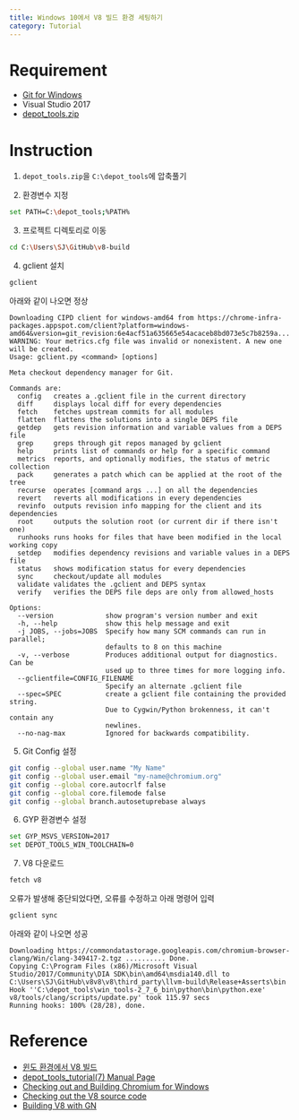 ```yaml
---
title: Windows 10에서 V8 빌드 환경 세팅하기
category: Tutorial
---
```


# Requirement

- [Git for Windows](https://git-scm.com/downloads)
- Visual Studio 2017
- [depot_tools.zip](https://storage.googleapis.com/chrome-infra/depot_tools.zip)

# Instruction

1. `depot_tools.zip`을 `C:\depot_tools`에 압축풀기

2. 환경변수 지정

```bash
set PATH=C:\depot_tools;%PATH%
```

3. 프로젝트 디렉토리로 이동

```bash
cd C:\Users\SJ\GitHub\v8-build
```

4. gclient 설치

```bash
gclient
```

아래와 같이 나오면 정상

```text
Downloading CIPD client for windows-amd64 from https://chrome-infra-packages.appspot.com/client?platform=windows-amd64&version=git_revision:6e4acf51a635665e54acaceb8bd073e5c7b8259a...
WARNING: Your metrics.cfg file was invalid or nonexistent. A new one will be created.
Usage: gclient.py <command> [options]

Meta checkout dependency manager for Git.

Commands are:
  config   creates a .gclient file in the current directory
  diff     displays local diff for every dependencies
  fetch    fetches upstream commits for all modules
  flatten  flattens the solutions into a single DEPS file
  getdep   gets revision information and variable values from a DEPS file
  grep     greps through git repos managed by gclient
  help     prints list of commands or help for a specific command
  metrics  reports, and optionally modifies, the status of metric collection
  pack     generates a patch which can be applied at the root of the tree
  recurse  operates [command args ...] on all the dependencies
  revert   reverts all modifications in every dependencies
  revinfo  outputs revision info mapping for the client and its dependencies
  root     outputs the solution root (or current dir if there isn't one)
  runhooks runs hooks for files that have been modified in the local working copy
  setdep   modifies dependency revisions and variable values in a DEPS file
  status   shows modification status for every dependencies
  sync     checkout/update all modules
  validate validates the .gclient and DEPS syntax
  verify   verifies the DEPS file deps are only from allowed_hosts

Options:
  --version             show program's version number and exit
  -h, --help            show this help message and exit
  -j JOBS, --jobs=JOBS  Specify how many SCM commands can run in parallel;
                        defaults to 8 on this machine
  -v, --verbose         Produces additional output for diagnostics. Can be
                        used up to three times for more logging info.
  --gclientfile=CONFIG_FILENAME
                        Specify an alternate .gclient file
  --spec=SPEC           create a gclient file containing the provided string.
                        Due to Cygwin/Python brokenness, it can't contain any
                        newlines.
  --no-nag-max          Ignored for backwards compatibility.
```

5. Git Config 설정

```bash
git config --global user.name "My Name"
git config --global user.email "my-name@chromium.org"
git config --global core.autocrlf false
git config --global core.filemode false
git config --global branch.autosetuprebase always
```

6. GYP 환경변수 설정

```bash
set GYP_MSVS_VERSION=2017
set DEPOT_TOOLS_WIN_TOOLCHAIN=0
```

7. V8 다운로드

```bash
fetch v8
```

오류가 발생해 중단되었다면, 오류를 수정하고 아래 명령어 입력

```bash
gclient sync
```

아래와 같이 나오면 성공

```text
Downloading https://commondatastorage.googleapis.com/chromium-browser-clang/Win/clang-349417-2.tgz .......... Done.
Copying C:\Program Files (x86)/Microsoft Visual Studio/2017/Community\DIA SDK\bin\amd64\msdia140.dll to C:\Users\SJ\GitHub\v8v8\v8\third_party\llvm-build\Release+Asserts\bin
Hook ''C:\depot_tools\win_tools-2_7_6_bin\python\bin\python.exe' v8/tools/clang/scripts/update.py' took 115.97 secs
Running hooks: 100% (28/28), done.
```

# Reference

- [윈도 환경에서 V8 빌드](http://rette.iruis.net/2016/09/%EC%9C%88%EB%8F%84-%ED%99%98%EA%B2%BD%EC%97%90%EC%84%9C-v8-%EB%B9%8C%EB%93%9C/)
- [depot_tools_tutorial(7) Manual Page](http://commondatastorage.googleapis.com/chrome-infra-docs/flat/depot_tools/docs/html/depot_tools_tutorial.html#_setting_up)
- [Checking out and Building Chromium for Windows](https://chromium.googlesource.com/chromium/src/+/master/docs/windows_build_instructions.md)
- [Checking out the V8 source code](https://v8.dev/docs/source-code)
- [Building V8 with GN](https://v8.dev/docs/build-gn)
